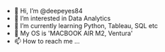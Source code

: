 - 👋 Hi, I’m @deepeyes84
- 👀 I’m interested in Data Analytics
- 🌱 I’m currently learning Python, Tableau, SQL etc
- 👀 My OS is 'MACBOOK AIR M2, Ventura'
- 📫 How to reach me ...
